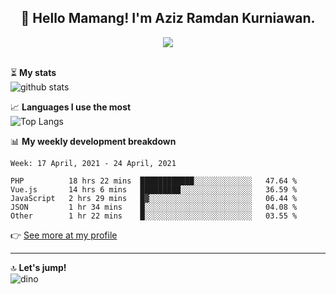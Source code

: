 <h2 align="center">👋 Hello Mamang! I'm Aziz Ramdan Kurniawan.</h2>  
<p align="center">
  <img src="https://komarev.com/ghpvc/?username=azizramdan"> <br><br>
</p>
    
⏳ **My stats**  
![github stats](https://github-readme-stats.vercel.app/api?username=azizramdan&show_icons=true&count_private=true&title_color=000&hide_border=true&hide_title=true)  

📈 **Languages I use the most**  
![Top Langs](https://github-readme-stats.vercel.app/api/top-langs/?username=azizramdan&layout=compact&langs_count=6&hide=tsql&hide_border=true&hide_title=true&exclude_repo=Futsal-Go,Futsal-Go-Admin,Sistem-Informasi-Sensus-Harian-Rawat-Inap)  

📊 **My weekly development breakdown**
<!--START_SECTION:waka-->
```text
Week: 17 April, 2021 - 24 April, 2021

PHP          18 hrs 22 mins  ████████████░░░░░░░░░░░░░   47.64 % 
Vue.js       14 hrs 6 mins   █████████░░░░░░░░░░░░░░░░   36.59 % 
JavaScript   2 hrs 29 mins   █▓░░░░░░░░░░░░░░░░░░░░░░░   06.44 % 
JSON         1 hr 34 mins    █░░░░░░░░░░░░░░░░░░░░░░░░   04.08 % 
Other        1 hr 22 mins    █░░░░░░░░░░░░░░░░░░░░░░░░   03.55 % 
```
<!--END_SECTION:waka-->
👉 [See more at my profile](https://wakatime.com/@azizramdan)
***
🔝 **Let's jump!**  
![dino](https://raw.githubusercontent.com/azizramdan/azizramdan/master/dino.gif)  
